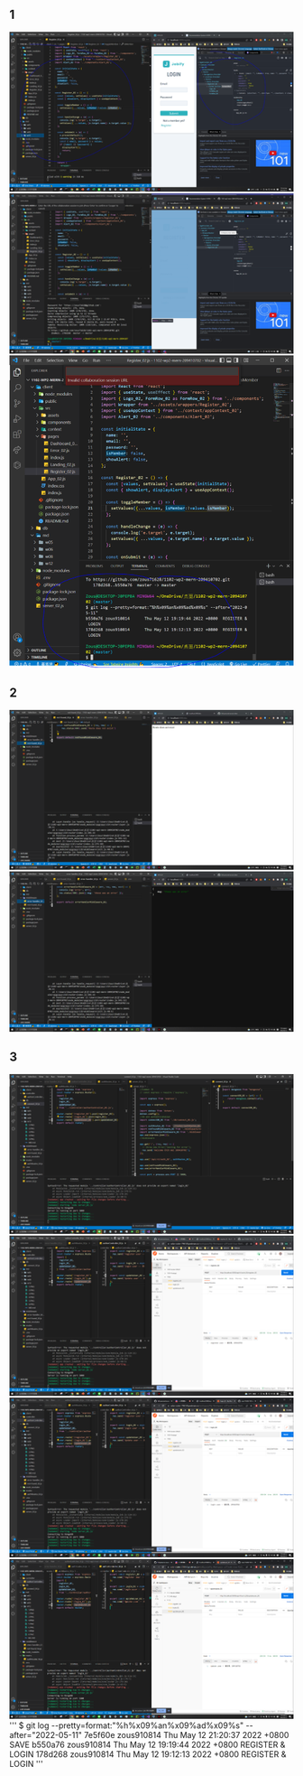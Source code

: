 ## 1

![](1.PNG)
![](2.PNG)
![](3.PNG)

## 2

![](4.PNG)
![](5.PNG)

## 3

![](6.PNG)
![](7.PNG)
![](8.PNG)
![](9.PNG)
'''
$ git log --pretty=format:"%h%x09%an%x09%ad%x09%s" --after="2022-05-11"
7e5f60e zous910814 Thu May 12 21:20:37 2022 +0800 SAVE
b550a76 zous910814 Thu May 12 19:19:44 2022 +0800 REGISTER & LOGIN
178d268 zous910814 Thu May 12 19:12:13 2022 +0800 REGISTER & LOGIN
'''
